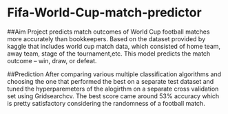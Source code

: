 # Fifa-World-Cup-match-predictor

##Aim 
Project predicts match outcomes of World Cup football matches more accurately than bookkeepers. Based on the dataset provided by kaggle that includes world cup match data, which consisted of home team, away team, stage of the tournament,etc. This model predicts the match outcome – win, draw, or defeat.

##Prediction
After comparing various multiple classification algorithms and choosing the one that performed the best on a separate test dataset and tuned the hyperparemeters of the alogirthm on a separate cross validation set using Gridsearchcv. The best score came around 53% accuracy which is pretty satisfactory considering the randomness of a football match. 
